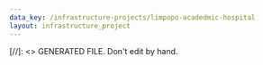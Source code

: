 ```yaml
---
data_key: /infrastructure-projects/limpopo-acadedmic-hospital
layout: infrastructure_project
---
```

[//]: <> GENERATED FILE. Don't edit by hand.